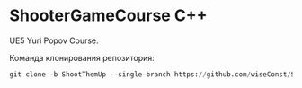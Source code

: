 # ShooterGameCourse C++
UE5 Yuri Popov Course.

Команда клонирования репозитория:
```python
git clone -b ShootThemUp --single-branch https://github.com/wiseConst/ShooterGameCourse.git
```